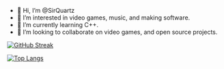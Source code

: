- 👋 Hi, I’m @SirQuartz
- 👀 I’m interested in video games, music, and making software.
- 🌱 I’m currently learning C++.
- 💞️ I’m looking to collaborate on video games, and open source projects.

[![GitHub Streak](http://github-readme-streak-stats.herokuapp.com?user=SirQuartz&theme=dark&background=000000)](https://git.io/streak-stats)

[![Top Langs](https://github-readme-stats.vercel.app/api/top-langs/?username=SirQuartz&layout=compact&theme=vision-friendly-dark)](https://github.com/anuraghazra/github-readme-stats)
